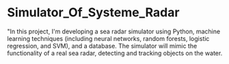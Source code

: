 # Simulator_Of_Systeme_Radar
"In this project, I'm developing a sea radar simulator using Python, machine learning techniques (including neural networks, random forests, logistic regression, and SVM), and a database. The simulator will mimic the functionality of a real sea radar, detecting and tracking objects on the water. 
